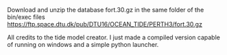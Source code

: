 Download and unzip the database fort.30.gz in the same folder of the bin/exec files 
https://ftp.space.dtu.dk/pub/DTU16/OCEAN_TIDE/PERTH3/fort.30.gz

All credits to the tide model creator. I just made a compiled version capable of running on windows and a simple python launcher.
